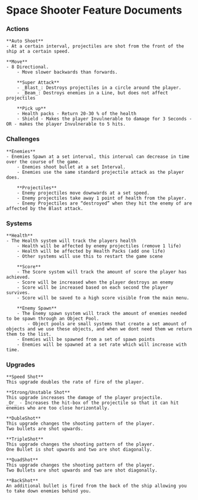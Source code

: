 
# Space Shooter Feature Documents

### Actions 
	**Auto Shoot** 
	- At a certain interval, projectiles are shot from the front of the ship at a certain speed.

	**Move**
	- 8 Directional.
		- Move slower backwards than forwards.

		**Super Attack** 
		- _Blast_: Destroys projectiles in a circle around the player.
		- _Beam_: Destroys enemies in a Line, but does not affect projectiles

		**Pick up**
		- Health packs - Return 20-30 % of the health
		- Shield - Makes the player Invulnerable to damage for 3 Seconds - OR - makes the player Invulnerable to 5 hits.

### Challenges
	**Enemies**
	- Enemies Spawn at a set interval, this interval can decrease in time over the course of the game.
		- Enemies shoot bullet at a set Interval.
		- Enemies use the same standard projectile attack as the player does.

		**Projectiles**
		- Enemy projectiles move downwards at a set speed.
		- Enemy projectiles take away 1 point of health from the player.
		- Enemy Projectiles are “destroyed” when they hit the enemy of are affected by the Blast attack.

### Systems
	**Health**
	- The Health system will track the players health
		- Health will be affected by enemy projectiles (remove 1 life)
		- Health will be affected by Health Packs (add one life)
		- Other systems will use this to restart the game scene

		**Score**
		- The Score system will track the amount of score the player has achieved.
		- Score will be increased when the player destroys an enemy
		- Score will be increased based on each second the player survives.
		- Score will be saved to a high score visible from the main menu.

		**Enemy Spawn**
		- The Enemy spawn system will track the amount of enemies needed to be spawn through an Object Pool.
			- Object pools are small systems that create a set amount of objects and we use these objects, and when we dont need them we return them to the list.
		- Enemies will be spawned from a set of spawn points
		- Enemies will be spawned at a set rate which will increase with time.

### Upgrades
	**Speed Shot**
	This upgrade doubles the rate of fire of the player.

	**Strong/Unstable Shot**
	This upgrade increases the damage of the player projectile. 
	_Or_ - Increases the hit-box of the projectile so that it can hit enemies who are too close horizontally.

	**DubleShot**
	This upgrade changes the shooting pattern of the player.
	Two bullets are shot upwards.

	**TripleShot**
	This upgrade changes the shooting pattern of the player.
	One Bullet is shot upwards and two are shot diagonally.

	**QuadShot**
	This upgrade changes the shooting pattern of the player.
	Two Bullets are shot upwards and two are shot diagonally.

	**BackShot**
	An additional bullet is fired from the back of the ship allowing you to take down enemies behind you.
